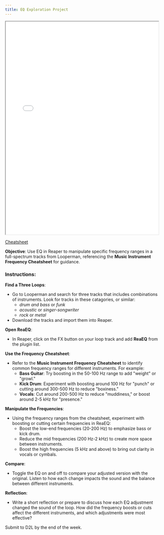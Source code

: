 ```yaml
---
title: EQ Exploration Project
---
```


<iframe src="../musicfrequencycheatsheet.pdf" style="width:100%; height: 700px"></iframe>

[Cheatsheet](../musicfrequencycheatsheet.pdf)

**Objective**: Use EQ in Reaper to manipulate specific frequency ranges in a full-spectrum tracks from Looperman, referencing the **Music Instrument Frequency Cheatsheet** for guidance.

### Instructions:

**Find a Three Loops**:

- Go to Looperman and search for three tracks that includes combinations of instruments. Look for tracks in these catagories, or similar:
    - *drum and bass* or *funk*
    - *acoustic* or *singer-songwriter*
    - *rock* or *metal*
- Download the tracks and import them into Reaper.

**Open ReaEQ**:

- In Reaper, click on the FX button on your loop track and add **ReaEQ** from the plugin list.

**Use the Frequency Cheatsheet**:
 
 - Refer to the **Music Instrument Frequency Cheatsheet** to identify common frequency ranges for different instruments. For example:
   - **Bass Guitar**: Try boosting in the 50-100 Hz range to add "weight" or "growl."
   - **Kick Drum**: Experiment with boosting around 100 Hz for "punch" or cutting around 300-500 Hz to reduce "boxiness."
   - **Vocals**: Cut around 200-500 Hz to reduce "muddiness," or boost around 2-5 kHz for "presence."
   
 **Manipulate the Frequencies**:
 
 - Using the frequency ranges from the cheatsheet, experiment with boosting or cutting certain frequencies in ReaEQ:
   - Boost the low-end frequencies (20-200 Hz) to emphasize bass or kick drum.
   - Reduce the mid frequencies (200 Hz-2 kHz) to create more space between instruments.
   - Boost the high frequencies (5 kHz and above) to bring out clarity in vocals or cymbals.

**Compare**:
 
 - Toggle the EQ on and off to compare your adjusted version with the original. Listen to how each change impacts the sound and the balance between different instruments.

**Reflection**:
 
- Write a short reflection or prepare to discuss how each EQ adjustment changed the sound of the loop. How did the frequency boosts or cuts affect the different instruments, and which adjustments were most effective?

Submit to D2L by the end of the week.